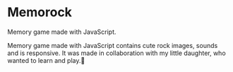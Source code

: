 # Memorock
Memory game made with JavaScript.

Memory game made with JavaScript contains cute rock images, sounds and is responsive.
It was made in collaboration with my little daughter, who wanted to learn and play.🤘
